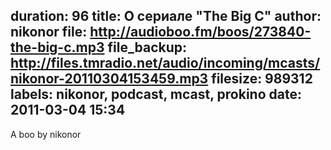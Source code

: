 duration: 96
title: О сериале "The Big C"
author: nikonor
file: http://audioboo.fm/boos/273840-the-big-c.mp3
file_backup: http://files.tmradio.net/audio/incoming/mcasts/nikonor-20110304153459.mp3
filesize: 989312
labels: nikonor, podcast, mcast, prokino
date: 2011-03-04 15:34
---
A boo by nikonor

